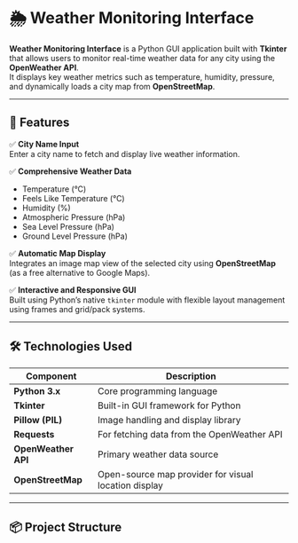 # 🌦️ Weather Monitoring Interface

**Weather Monitoring Interface** is a Python GUI application built with **Tkinter** that allows users to monitor real-time weather data for any city using the **OpenWeather API**.  
It displays key weather metrics such as temperature, humidity, pressure, and dynamically loads a city map from **OpenStreetMap**.

---

## 🧩 Features

✅ **City Name Input**  
Enter a city name to fetch and display live weather information.

✅ **Comprehensive Weather Data**
- Temperature (°C)  
- Feels Like Temperature (°C)  
- Humidity (%)  
- Atmospheric Pressure (hPa)  
- Sea Level Pressure (hPa)  
- Ground Level Pressure (hPa)

✅ **Automatic Map Display**  
Integrates an image map view of the selected city using **OpenStreetMap** (as a free alternative to Google Maps).

✅ **Interactive and Responsive GUI**  
Built using Python’s native `tkinter` module with flexible layout management using frames and grid/pack systems.

---

## 🛠️ Technologies Used

| Component | Description |
|------------|-------------|
| **Python 3.x** | Core programming language |
| **Tkinter** | Built-in GUI framework for Python |
| **Pillow (PIL)** | Image handling and display library |
| **Requests** | For fetching data from the OpenWeather API |
| **OpenWeather API** | Primary weather data source |
| **OpenStreetMap** | Open-source map provider for visual location display |

---

## 📦 Project Structure

